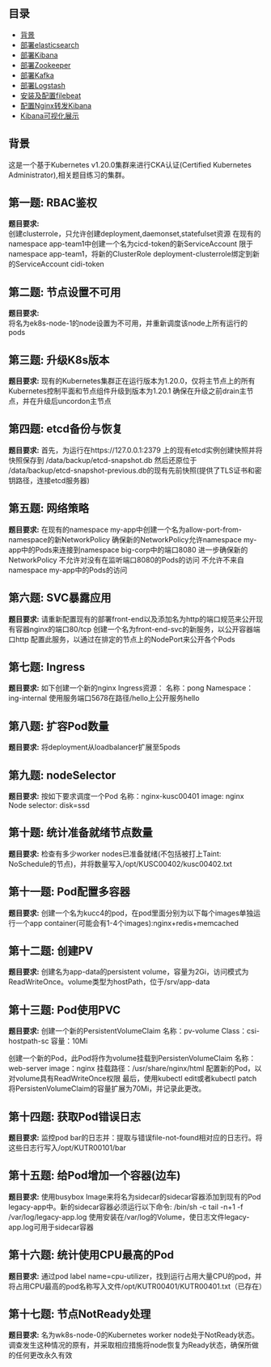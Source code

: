 ## 目录
- [背景](#背景)
- [部署elasticsearch](#部署elasticsearch)
- [部署Kibana](#部署Kibana)
- [部署Zookeeper](#部署Zookeeper)
- [部署Kafka](#部署Kafka)
- [部署Logstash](#部署Logstash)
- [安装及配置filebeat](#安装及配置filebeat)
- [配置Nginx转发Kibana](#配置Nginx转发Kibana)
- [Kibana可视化展示](#Kibana可视化展示)

## 背景
这是一个基于Kubernetes v1.20.0集群来进行CKA认证(Certified Kubernetes Administrator),相关题目练习的集群。

## 第一题: RBAC鉴权
**题目要求:**  
创建clusterrole，只允许创建deployment,daemonset,statefulset资源
在现有的namespace app-team1中创建一个名为cicd-token的新ServiceAccount
限于namespace app-team1，将新的ClusterRole deployment-clusterrole绑定到新的ServiceAccount cidi-token

## 第二题: 节点设置不可用
**题目要求:**  
将名为ek8s-node-1的node设置为不可用，并重新调度该node上所有运行的pods

## 第三题: 升级K8s版本
**题目要求:**
现有的Kubernetes集群正在运行版本为1.20.0，仅将主节点上的所有Kubernetes控制平面和节点组件升级到版本为1.20.1
确保在升级之前drain主节点，并在升级后uncordon主节点

## 第四题: etcd备份与恢复
**题目要求:**
首先，为运行在https://127.0.0.1:2379 上的现有etcd实例创建快照并将快照保存到 /data/backup/etcd-snapshot.db
然后还原位于 /data/backup/etcd-snapshot-previous.db的现有先前快照(提供了TLS证书和密钥路径，连接etcd服务器)

## 第五题: 网络策略
**题目要求:**
在现有的namespace my-app中创建一个名为allow-port-from-namespace的新NetworkPolicy
确保新的NetworkPolicy允许namespace my-app中的Pods来连接到namespace big-corp中的端口8080
进一步确保新的NetworkPolicy
  不允许对没有在监听端口8080的Pods的访问
  不允许不来自namespace my-app中的Pods的访问

## 第六题: SVC暴露应用
**题目要求:**
请重新配置现有的部署front-end以及添加名为http的端口规范来公开现有容器nginx的端口80/tcp
创建一个名为front-end-svc的新服务，以公开容器端口http
配置此服务，以通过在排定的节点上的NodePort来公开各个Pods

## 第七题: Ingress
**题目要求:**
如下创建一个新的nginx Ingress资源：
名称：pong
Namespace：ing-internal
使用服务端口5678在路径/hello上公开服务hello

## 第八题: 扩容Pod数量
**题目要求:**
将deployment从loadbalancer扩展至5pods

## 第九题: nodeSelector
**题目要求:**
按如下要求调度一个Pod
名称：nginx-kusc00401
image: nginx
Node selector: disk=ssd

## 第十题: 统计准备就绪节点数量
**题目要求:**
检查有多少worker nodes已准备就绪(不包括被打上Taint: NoSchedule的节点)，并将数量写入/opt/KUSC00402/kusc00402.txt

## 第十一题: Pod配置多容器
**题目要求:**
创建一个名为kucc4的pod，在pod里面分别为以下每个images单独运行一个app container(可能会有1-4个images):nginx+redis+memcached

## 第十二题: 创建PV
**题目要求:**
创建名为app-data的persistent volume，容量为2Gi，访问模式为ReadWriteOnce。volume类型为hostPath，位于/srv/app-data

## 第十三题: Pod使用PVC
**题目要求:**
创建一个新的PersistentVolumeClaim
名称：pv-volume
Class：csi-hostpath-sc
容量：10Mi

创建一个新的Pod，此Pod将作为volume挂载到PersistenVolumeClaim
名称：web-server
image：nginx
挂载路径：/usr/share/nginx/html
配置新的Pod，以对volume具有ReadWriteOnce权限
最后，使用kubectl edit或者kubectl patch将PersistenVolumeClaim的容量扩展为70Mi，并记录此更改。 

## 第十四题: 获取Pod错误日志
**题目要求:**
监控pod bar的日志并：提取与错误file-not-found相对应的日志行。将这些日志行写入/opt/KUTR00101/bar

## 第十五题: 给Pod增加一个容器(边车)
**题目要求:**
使用busybox Image来将名为sidecar的sidecar容器添加到现有的Pod legacy-app中。新的sidecar容器必须运行以下命令:
/bin/sh -c tail -n+1 -f /var/log/legacy-app.log
使用安装在/var/log的Volume，使日志文件legacy-app.log可用于sidecar容器

## 第十六题: 统计使用CPU最高的Pod
**题目要求:**
通过pod label name=cpu-utilizer，找到运行占用大量CPU的pod，并将占用CPU最高的pod名称写入文件/opt/KUTR00401/KUTR00401.txt（已存在）

## 第十七题: 节点NotReady处理
**题目要求:**
名为wk8s-node-0的Kubernetes worker node处于NotReady状态。调查发生这种情况的原有，并采取相应措施将node恢复为Ready状态，确保所做的任何更改永久有效

